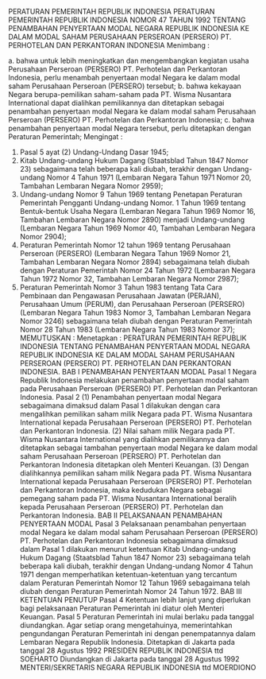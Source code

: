  PERATURAN PEMERINTAH REPUBLIK INDONESIA PERATURAN PEMERINTAH REPUBLIK INDONESIA NOMOR 47 TAHUN 1992 TENTANG PENAMBAHAN PENYERTAAN MODAL NEGARA REPUBLIK INDONESIA KE DALAM MODAL SAHAM PERUSAHAAN PERSEROAN (PERSERO) PT. PERHOTELAN DAN PERKANTORAN INDONESIA
Menimbang :

a. bahwa untuk lebih meningkatkan dan mengembangkan kegiatan usaha Perusahaan Perseroan (PERSERO) PT. Perhotelan dan Perkantoran Indonesia, perlu menambah penyertaan modal Negara ke dalam modal saham Perusahaan Perseroan (PERSERO) tersebut;
b. bahwa kekayaan Negara berupa-pemilikan saham-saham pada PT. Wisma Nusantara International dapat dialihkan pemilikannya dan ditetapkan sebagai penambahan penyertaan modal Negara ke dalam modal saham Perusahaan Perseroan (PERSERO) PT. Perhotelan dan Perkantoran Indonesia;
c. bahwa penambahan penyertaan modal Negara tersebut, perlu ditetapkan dengan Peraturan Pemerintah;
Mengingat :

1. Pasal 5 ayat (2) Undang-Undang Dasar 1945;
2. Kitab Undang-undang Hukum Dagang (Staatsblad Tahun 1847 Nomor 23) sebagaimana telah beberapa kali diubah, terakhir dengan Undang-undang Nomor 4 Tahun 1971 (Lembaran Negara Tahun 1971 Nomor 20, Tambahan Lembaran Negara Nomor 2959);
3. Undang-undang Nomor 9 Tahun 1969 tentang Penetapan Peraturan Pemerintah Pengganti Undang-undang Nomor. 1 Tahun 1969 tentang Bentuk-bentuk Usaha Negara (Lembaran Negara Tahun 1969 Nomor 16, Tambahan Lembaran Negara Nomor 2890) menjadi Undang-undang (Lembaran Negara Tahun 1969 Nomor 40, Tambahan Lembaran Negara Nomor 2904);
4. Peraturan Pemerintah Nomor 12 tahun 1969 tentang Perusahaan Perseroan (PERSERO) (Lembaran Negara Tahun 1969 Nomor 21, Tambahan Lembaran Negara Nomor 2894) sebagaimana telah diubah dengan Peraturan Pemerintah Nomor 24 Tahun 1972 (Lembaran Negara Tahun 1972 Nomor 32, Tambahan Lembaran Negara Nomor 2987);
5. Peraturan Pemerintah Nomor 3 Tahun 1983 tentang Tata Cara Pembinaan dan Pengawasan Perusahaan Jawatan (PERJAN), Perusahaan Umum (PERUM), dan Perusahaan Perseroan (PERSERO) (Lembaran Negara Tahun 1983 Nomor 3, Tambahan Lembaran Negara Nomor 3246) sebagaimana telah diubah dengan Peraturan Pemerintah Nomor 28 Tahun 1983 (Lembaran Negara Tahun 1983 Nomor 37);
MEMUTUSKAN :
 Menetapkan : PERATURAN PEMERINTAH REPUBLIK INDONESIA TENTANG PENAMBAHAN PENYERTAAN MODAL NEGARA REPUBLIK INDONESIA KE DALAM MODAL SAHAM PERUSAHAAN PERSEROAN (PERSERO) PT. PERHOTELAN DAN PERKANTORAN INDONESIA.
BAB I PENAMBAHAN PENYERTAAN MODAL
Pasal 1
Negara Republik Indonesia melakukan penambahan penyertaan modal saham pada Perusahaan Perseroan (PERSERO) PT. Perhotelan dan Perkantoran Indonesia.
Pasal 2
(1) Penambahan penyertaan modal Negara sebagaimana dimaksud dalam Pasal 1 dilakukan dengan cara mengalihkan pemilikan saham milik Negara pada PT. Wisma Nusantara International kepada Perusahaan Perseroan (PERSERO) PT. Perhotelan dan Perkantoran Indonesia.
(2) Nilai saham milik Negara pada PT. Wisma Nusantara International yang dialihkan pemilikannya dan ditetapkan sebagai tambahan penyertaan modal Negara ke dalam modal saham Perusahaan Perseroan (PERSERO) PT. Perhotelan dan Perkantoran Indonesia ditetapkan oleh Menteri Keuangan.
(3) Dengan dialihkannya pemilikan saham milik Negara pada PT. Wisma Nusantara International kepada Perusahaan Perseroan (PERSERO) PT. Perhotelan dan Perkantoran Indonesia, maka kedudukan Negara sebagai pemegang saham pada PT. Wisma Nusantara International beralih kepada Perusahaan Perseroan (PERSERO) PT. Perhotelan dan Perkantoran Indonesia.
BAB II PELAKSANAAN PENAMBAHAN PENYERTAAN MODAL
Pasal 3
Pelaksanaan penambahan penyertaan modal Negara ke dalam modal saham Perusahaan Perseroan (PERSERO) PT. Perhotelan dan Perkantoran Indonesia sebagaimana dimaksud dalam Pasal 1 dilakukan menurut ketentuan Kitab Undang-undang Hukum Dagang (Staatsblad Tahun 1847 Nomor 23) sebagaimana telah beberapa kali diubah, terakhir dengan Undang-undang Nomor 4 Tahun 1971 dengan memperhatikan ketentuan-ketentuan yang tercantum dalam Peraturan Pemerintah Nomor 12 Tahun 1969 sebagaimana telah diubah dengan Peraturan Pemerintah Nomor 24 Tahun 1972.
BAB III KETENTUAN PENUTUP
Pasal 4
Ketentuan lebih lanjut yang diperlukan bagi pelaksanaan Peraturan Pemerintah ini diatur oleh Menteri Keuangan.
Pasal 5
Peraturan Pemerintah ini mulai berlaku pada tanggal diundangkan.
Agar setiap orang mengetahuinya, memerintahkan pengundangan Peraturan Pemerintah ini dengan penempatannya dalam Lembaran Negara Republik Indonesia. Ditetapkan di Jakarta pada tanggal 28 Agustus 1992 PRESIDEN REPUBLIK INDONESIA ttd SOEHARTO Diundangkan di Jakarta pada tanggal 28 Agustus 1992 MENTERI/SEKRETARIS NEGARA REPUBLIK INDONESIA ttd MOERDIONO